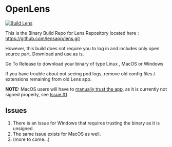 # OpenLens

[![Build Lens](https://github.com/mcgarrah/OpenLens/actions/workflows/main.yml/badge.svg)](https://github.com/mcgarrah/OpenLens/actions/workflows/main.yml)

This is the Binary Build Repo for Lens Repository located here : https://github.com/lensapp/lens.git

However, this build does not require you to log in and includes only open source part. Download and use as is.

Go To Release to download your binary of type Linux , MacOS or Windows

If you have trouble about not seeing pod logs, remove old config files / extensions remaining from old Lens app.

**NOTE:** MacOS users will have to [manually trust the app](https://support.apple.com/guide/mac-help/open-a-mac-app-from-an-unidentified-developer-mh40616/mac), as it is currently not signed properly, see [Issue #1](https://github.com/MuhammedKalkan/OpenLens/issues/1)

## Issues

1. There is an issue for Windows that requires trusting the binary as it is unsigned.
2. The same issue exists for MacOS as well.
3. (more to come...)

